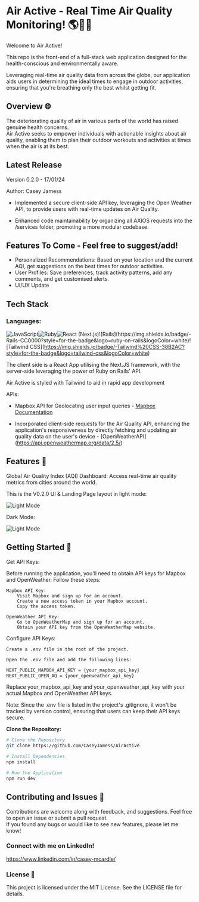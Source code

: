 # Air Active - Real Time Air Quality Monitoring! 🌎💨🏃

Welcome to Air Active!

This repo is the front-end of a full-stack web application designed for the health-conscious and environmentally aware.

Leveraging real-time air quality data from across the globe, our application aids users in determining the ideal times to engage in outdoor activities, ensuring that you're breathing only the best whilst getting fit.

## Overview 🌐

The deteriorating quality of air in various parts of the world has raised genuine health concerns.  
Air Active seeks to empower individuals with actionable insights about air quality, enabling them to plan their outdoor workouts and activities at times when the air is at its best.  

## Latest Release

Version 0.2.0 - 17/01/24

Author: Casey Jamess

  - Implemented a secure client-side API key, leveraging the Open Weather API, to provide users with real-time updates on Air Quality.

  - Enhanced code maintainability by organizing all AXIOS requests into the /services folder, promoting a more modular codebase.

## Features To Come - Feel free to suggest/add!

- Personalized Recommendations: Based on your location and the current AQI, get suggestions on the best times for outdoor activities.
- User Profiles: Save preferences, track activity patterns, add any comments, and get customised alerts.
- UI/UX Update

## Tech Stack

### Languages: 

![JavaScript](https://img.shields.io/badge/-JavaScript-F7DF1E?style=for-the-badge&logo=javascript&logoColor=black)![Ruby](https://img.shields.io/badge/-Ruby-CC342D?style=for-the-badge&logo=ruby&logoColor=white)![React (Next.js)](https://img.shields.io/badge/-React%20(Next.js)-61DAFB?style=for-the-badge&logo=react&logoColor=white)![Rails](https://img.shields.io/badge/-Rails-CC0000?style=for-the-badge&logo=ruby-on-rails&logoColor=white)![Tailwind CSS](https://img.shields.io/badge/-Tailwind%20CSS-38B2AC?style=for-the-badge&logo=tailwind-css&logoColor=white)


The client side is a React App utilising the Next.JS framework, with the server-side leveraging the power of Ruby on Rails' API.

Air Active is styled with Tailwind to aid in rapid app development

APIs:

- Mapbox API for Geolocating user input queries - [Mapbox Documentation](https://docs.mapbox.com/api/overview/)

- Incorporated client-side requests for the Air Quality API, enhancing the application's responsiveness by directly fetching and updating air quality data on the user's device - [OpenWeatherAPI] (https://api.openweathermap.org/data/2.5/)


## Features 🌟

Global Air Quality Index (AQI) Dashboard: Access real-time air quality metrics from cities around the world.

This is the V0.2.0 UI & Landing Page layout in light mode:  

![Light Mode](https://user-images.githubusercontent.com/19407258/266426752-0bd244e3-4a0e-456d-bd34-2d0ee0c00446.png)

Dark Mode:

![Light Mode](https://user-images.githubusercontent.com/19407258/266426769-5a289324-5033-43ce-a845-30704c815b8d.png)


## Getting Started 🚀

Get API Keys:

Before running the application, you'll need to obtain API keys for Mapbox and OpenWeather. Follow these steps:

    Mapbox API Key:
        Visit Mapbox and sign up for an account.
        Create a new access token in your Mapbox account.
        Copy the access token.

    OpenWeather API Key:
        Go to OpenWeatherMap and sign up for an account.
        Obtain your API key from the OpenWeatherMap website.

Configure API Keys:

    Create a .env file in the root of the project.

    Open the .env file and add the following lines:

```bash
NEXT_PUBLIC_MAPBOX_API_KEY = {your_mapbox_api_key}
NEXT_PUBLIC_OPEN_AQ = {your_openweather_api_key}
```

Replace your_mapbox_api_key and your_openweather_api_key with your actual Mapbox and OpenWeather API keys.

Note: Since the .env file is listed in the project's .gitignore, it won't be tracked by version control, ensuring that users can keep their API keys secure.

**Clone the Repository:**

```bash
# Clone the Repository
git clone https://github.com/CaseyJamess/AirActive

# Install Dependencies
npm install

# Run the Application
npm run dev
```

## Contributing and Issues 🤝  

Contributions are welcome along with feedback, and suggestions. Feel free to open an issue or submit a pull request.  
If you found any bugs or would like to see new features, please let me know!


### Connect with me on LinkedIn! 

https://www.linkedin.com/in/casey-mcardle/

### License 📜
This project is licensed under the MIT License. See the LICENSE file for details.


